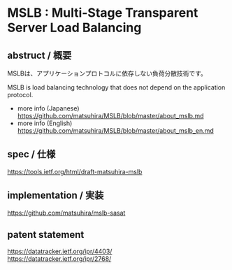 # MSLB : Multi-Stage Transparent Server Load Balancing

## abstruct / 概要
MSLBは、アプリケーションプロトコルに依存しない負荷分散技術です。<br>

MSLB is load balancing technology that does not depend on the application protocol.<br>

* more info (Japanese)<br>
https://github.com/matsuhira/MSLB/blob/master/about_mslb.md<br>
* more info (English)<br>
https://github.com/matsuhira/MSLB/blob/master/about_mslb_en.md

## spec / 仕様
https://tools.ietf.org/html/draft-matsuhira-mslb

## implementation / 実装
https://github.com/matsuhira/mslb-sasat

## patent statement
https://datatracker.ietf.org/ipr/4403/<br>
https://datatracker.ietf.org/ipr/2768/
